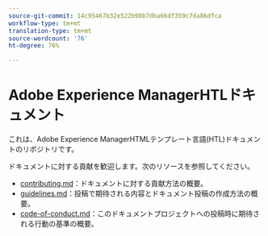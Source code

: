 ```yaml
---
source-git-commit: 14c95467b32e522b90b7dba66df359c7da86dfca
workflow-type: tm+mt
translation-type: tm+mt
source-wordcount: '76'
ht-degree: 76%

---
```

# Adobe Experience ManagerHTLドキュメント

これは、Adobe Experience ManagerHTMLテンプレート言語(HTL)ドキュメントのリポジトリです。

ドキュメントに対する貢献を歓迎します。次のリソースを参照してください。

* [contributing.md](contributing.md)：ドキュメントに対する貢献方法の概要。
* [guidelines.md](guidelines.md)：投稿で期待される内容とドキュメント投稿の作成方法の概要。
* [code-of-conduct.md](code-of-conduct.md)：このドキュメントプロジェクトへの投稿時に期待される行動の基準の概要。
